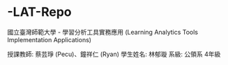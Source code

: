 # -LAT-Repo
國立臺灣師範大學 - 學習分析工具實務應用 (Learning Analytics Tools Implementation Applications)

授課教師: 蔡芸琤 (Pecu)、鐘祥仁 (Ryan)
學生姓名: 林郁璇
系級: 公領系 4年級
